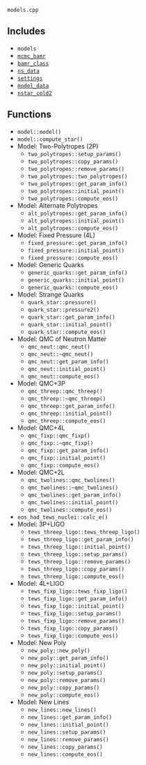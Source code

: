 `models.cpp`

## Includes
 - `models` 
 - [`mcmc_bamr`](mcmc_bamr.md) 
 - [`bamr_class`](bamr_class.md) 
 - [`ns_data`](ns_data.md) 
 - [`settings`](settings.md) 
 - [`model_data`](model_data.md) 
 - [`nstar_cold2`](nstar_cold2.md) 

## Functions
 - `model::model()` 
 - `model::compute_star()` 
 - Model: Two-Polytropes (2P)
    - `two_polytropes::setup_params()` 
    - `two_polytropes::copy_params()` 
    - `two_polytropes::remove_params()` 
    - `two_polytropes::two_polytropes()` 
    - `two_polytropes::get_param_info()` 
    - `two_polytropes::initial_point()` 
    - `two_polytropes::compute_eos()` 
 - Model: Alternate Polytropes
    - `alt_polytropes::get_param_info()` 
    - `alt_polytropes::initial_point()` 
    - `alt_polytropes::compute_eos()` 
 - Model: Fixed Pressure (4L)
    - `fixed_pressure::get_param_info()` 
    - `fixed_pressure::initial_point()` 
    - `fixed_pressure::compute_eos()` 
 - Model: Generic Quarks
    - `generic_quarks::get_param_info()` 
    - `generic_quarks::initial_point()` 
    - `generic_quarks::compute_eos()` 
 - Model: Strange Quarks
    - `quark_star::pressure()` 
    - `quark_star::pressure2()` 
    - `quark_star::get_param_info()` 
    - `quark_star::initial_point()` 
    - `quark_star::compute_eos()` 
 - Model: QMC of Neutron Matter
    - `qmc_neut::qmc_neut()` 
    - `qmc_neut::~qmc_neut()` 
    - `qmc_neut::get_param_info()` 
    - `qmc_neut::initial_point()` 
    - `qmc_neut::compute_eos()` 
 - Model: QMC+3P
    - `qmc_threep::qmc_threep()` 
    - `qmc_threep::~qmc_threep()` 
    - `qmc_threep::get_param_info()` 
    - `qmc_threep::initial_point()` 
    - `qmc_threep::compute_eos()` 
 - Model: QMC+4L
    - `qmc_fixp::qmc_fixp()` 
    - `qmc_fixp::~qmc_fixp()` 
    - `qmc_fixp::get_param_info()` 
    - `qmc_fixp::initial_point()` 
    - `qmc_fixp::compute_eos()` 
 - Model: QMC+2L
    - `qmc_twolines::qmc_twolines()` 
    - `qmc_twolines::~qmc_twolines()` 
    - `qmc_twolines::get_param_info()` 
    - `qmc_twolines::initial_point()` 
    - `qmc_twolines::compute_eos()` 
 - `eos_had_tews_nuclei::calc_e()` 
 - Model: 3P+LIGO 
    - `tews_threep_ligo::tews_threep_ligo()` 
    - `tews_threep_ligo::get_param_info()` 
    - `tews_threep_ligo::initial_point()` 
    - `tews_threep_ligo::setup_params()` 
    - `tews_threep_ligo::remove_params()` 
    - `tews_threep_ligo::copy_params()` 
    - `tews_threep_ligo::compute_eos()` 
 - Model: 4L+LIGO 
    - `tews_fixp_ligo::tews_fixp_ligo()` 
    - `tews_fixp_ligo::get_param_info()` 
    - `tews_fixp_ligo::initial_point()` 
    - `tews_fixp_ligo::setup_params()` 
    - `tews_fixp_ligo::remove_params()` 
    - `tews_fixp_ligo::copy_params()` 
    - `tews_fixp_ligo::compute_eos()` 
 - Model: New Poly
    - `new_poly::new_poly()` 
    - `new_poly::get_param_info()` 
    - `new_poly::initial_point()` 
    - `new_poly::setup_params()` 
    - `new_poly::remove_params()` 
    - `new_poly::copy_params()` 
    - `new_poly::compute_eos()` 
 - Model: New Lines
    - `new_lines::new_lines()` 
    - `new_lines::get_param_info()` 
    - `new_lines::initial_point()` 
    - `new_lines::setup_params()` 
    - `new_lines::remove_params()` 
    - `new_lines::copy_params()` 
    - `new_lines::compute_eos()` 
 
